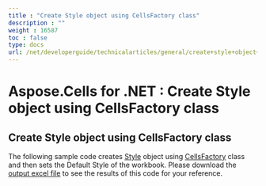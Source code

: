 ```yaml
---
title : "Create Style object using CellsFactory class" 
description : "" 
weight : 16587 
toc : false
type: docs
url: /net/developerguide/technicalarticles/general/create+style+object+using+cellsfactory+class/
---
```


# Aspose.Cells for .NET : Create Style object using CellsFactory class


## Create Style object using CellsFactory class

The following sample code creates [Style](https://apireference.aspose.com/net/cells/aspose.cells/style) object using [CellsFactory](https://apireference.aspose.com/net/cells/aspose.cells/cellsfactory) class and then sets the Default Style of the workbook. Please download the [output excel file](https://docs2.aspose.com/cells/net/attachments/5013581/5115153.xlsx) to see the results of this code for your reference.

